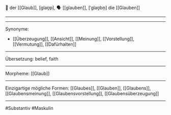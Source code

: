 🔵 der [[Glaub]], [ɡlaʊ̯p], 🗣️ [[glauben]], [ˈɡlaʊ̯bn̩]
die [[Glauben]]


---


---
Synonyme:
- [[Überzeugung]], [[Ansicht]], [[Meinung]], [[Vorstellung]], [[Vermutung]], [[Dafürhalten]]

---
Übersetzung: belief, faith

---
Morpheme:
[[Glaub]]

---
Einzigartige mögliche Formen: [[Glaubes]], [[Glauben]], [[Glaubens]], [[Glaubensmeinung]], [[Glaubensvorstellung]], [[Glaubensüberzeugung]]

---
#Substantiv #Maskulin